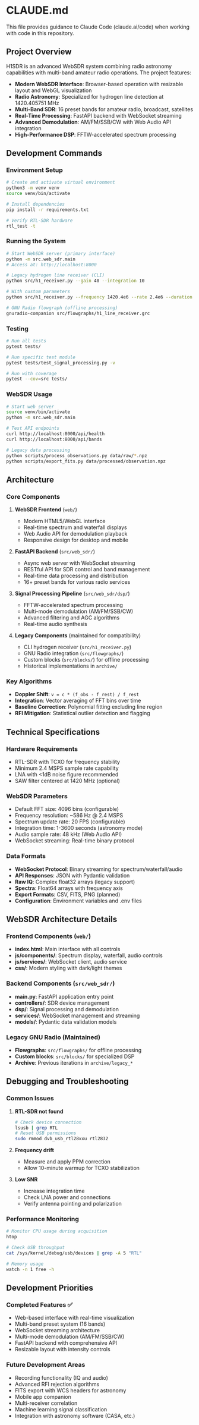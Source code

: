 # CLAUDE.md

This file provides guidance to Claude Code (claude.ai/code) when working with code in this repository.

## Project Overview

H1SDR is an advanced WebSDR system combining radio astronomy capabilities with multi-band amateur radio operations. The project features:
- **Modern WebSDR Interface**: Browser-based operation with resizable layout and WebGL visualization
- **Radio Astronomy**: Specialized for hydrogen line detection at 1420.405751 MHz
- **Multi-Band SDR**: 16 preset bands for amateur radio, broadcast, satellites
- **Real-Time Processing**: FastAPI backend with WebSocket streaming
- **Advanced Demodulation**: AM/FM/SSB/CW with Web Audio API integration
- **High-Performance DSP**: FFTW-accelerated spectrum processing

## Development Commands

### Environment Setup
```bash
# Create and activate virtual environment
python3 -m venv venv
source venv/bin/activate

# Install dependencies
pip install -r requirements.txt

# Verify RTL-SDR hardware
rtl_test -t
```

### Running the System
```bash
# Start WebSDR server (primary interface)
python -m src.web_sdr.main
# Access at: http://localhost:8000

# Legacy hydrogen line receiver (CLI)
python src/h1_receiver.py --gain 40 --integration 10

# With custom parameters
python src/h1_receiver.py --frequency 1420.4e6 --rate 2.4e6 --duration 600

# GNU Radio flowgraph (offline processing)
gnuradio-companion src/flowgraphs/h1_line_receiver.grc
```

### Testing
```bash
# Run all tests
pytest tests/

# Run specific test module
pytest tests/test_signal_processing.py -v

# Run with coverage
pytest --cov=src tests/
```

### WebSDR Usage
```bash
# Start web server
source venv/bin/activate
python -m src.web_sdr.main

# Test API endpoints
curl http://localhost:8000/api/health
curl http://localhost:8000/api/bands

# Legacy data processing
python scripts/process_observations.py data/raw/*.npz
python scripts/export_fits.py data/processed/observation.npz
```

## Architecture

### Core Components

1. **WebSDR Frontend** (`web/`)
   - Modern HTML5/WebGL interface
   - Real-time spectrum and waterfall displays
   - Web Audio API for demodulation playback
   - Responsive design for desktop and mobile

2. **FastAPI Backend** (`src/web_sdr/`)
   - Async web server with WebSocket streaming
   - RESTful API for SDR control and band management
   - Real-time data processing and distribution
   - 16+ preset bands for various radio services

3. **Signal Processing Pipeline** (`src/web_sdr/dsp/`)
   - FFTW-accelerated spectrum processing
   - Multi-mode demodulation (AM/FM/SSB/CW)
   - Advanced filtering and AGC algorithms
   - Real-time audio synthesis

4. **Legacy Components** (maintained for compatibility)
   - CLI hydrogen receiver (`src/h1_receiver.py`)
   - GNU Radio integration (`src/flowgraphs/`)
   - Custom blocks (`src/blocks/`) for offline processing
   - Historical implementations in `archive/`

### Key Algorithms

- **Doppler Shift**: `v = c * (f_obs - f_rest) / f_rest`
- **Integration**: Vector averaging of FFT bins over time
- **Baseline Correction**: Polynomial fitting excluding line region
- **RFI Mitigation**: Statistical outlier detection and flagging

## Technical Specifications

### Hardware Requirements
- RTL-SDR with TCXO for frequency stability
- Minimum 2.4 MSPS sample rate capability
- LNA with <1dB noise figure recommended
- SAW filter centered at 1420 MHz (optional)

### WebSDR Parameters
- Default FFT size: 4096 bins (configurable)
- Frequency resolution: ~586 Hz @ 2.4 MSPS
- Spectrum update rate: 20 FPS (configurable)
- Integration time: 1-3600 seconds (astronomy mode)
- Audio sample rate: 48 kHz (Web Audio API)
- WebSocket streaming: Real-time binary protocol

### Data Formats
- **WebSocket Protocol**: Binary streaming for spectrum/waterfall/audio
- **API Responses**: JSON with Pydantic validation
- **Raw IQ**: Complex float32 arrays (legacy support)
- **Spectra**: Float64 arrays with frequency axis
- **Export Formats**: CSV, FITS, PNG (planned)
- **Configuration**: Environment variables and .env files

## WebSDR Architecture Details

### Frontend Components (`web/`)
- **index.html**: Main interface with all controls
- **js/components/**: Spectrum display, waterfall, audio controls
- **js/services/**: WebSocket client, audio service
- **css/**: Modern styling with dark/light themes

### Backend Components (`src/web_sdr/`)
- **main.py**: FastAPI application entry point
- **controllers/**: SDR device management
- **dsp/**: Signal processing and demodulation
- **services/**: WebSocket management and streaming
- **models/**: Pydantic data validation models

### Legacy GNU Radio (Maintained)
- **Flowgraphs**: `src/flowgraphs/` for offline processing
- **Custom blocks**: `src/blocks/` for specialized DSP
- **Archive**: Previous iterations in `archive/legacy_*`

## Debugging and Troubleshooting

### Common Issues

1. **RTL-SDR not found**
   ```bash
   # Check device connection
   lsusb | grep RTL
   # Reset USB permissions
   sudo rmmod dvb_usb_rtl28xxu rtl2832
   ```

2. **Frequency drift**
   - Measure and apply PPM correction
   - Allow 10-minute warmup for TCXO stabilization

3. **Low SNR**
   - Increase integration time
   - Check LNA power and connections
   - Verify antenna pointing and polarization

### Performance Monitoring
```bash
# Monitor CPU usage during acquisition
htop

# Check USB throughput
cat /sys/kernel/debug/usb/devices | grep -A 5 "RTL"

# Memory usage
watch -n 1 free -h
```

## Development Priorities

### Completed Features ✅
- Web-based interface with real-time visualization
- Multi-band preset system (16 bands)
- WebSocket streaming architecture
- Multi-mode demodulation (AM/FM/SSB/CW)
- FastAPI backend with comprehensive API
- Resizable layout with intensity controls

### Future Development Areas
- Recording functionality (IQ and audio)
- Advanced RFI rejection algorithms
- FITS export with WCS headers for astronomy
- Mobile app companion
- Multi-receiver correlation
- Machine learning signal classification
- Integration with astronomy software (CASA, etc.)